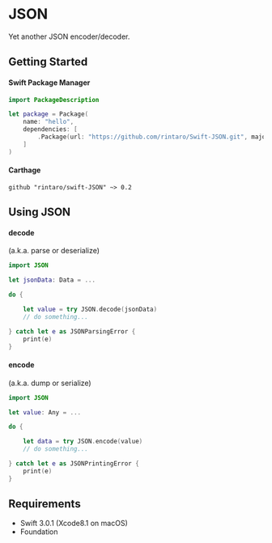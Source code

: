 # JSON

Yet another JSON encoder/decoder.

## Getting Started

#### Swift Package Manager

```swift
import PackageDescription

let package = Package(
    name: "hello",
    dependencies: [
        .Package(url: "https://github.com/rintaro/Swift-JSON.git", majorVersion: 0, minor: 2),
    ]
)
```

#### Carthage

```
github "rintaro/swift-JSON" ~> 0.2
```

## Using JSON

#### decode 

(a.k.a. parse or deserialize)

```swift
import JSON

let jsonData: Data = ...

do {

    let value = try JSON.decode(jsonData)
    // do something...

} catch let e as JSONParsingError {
    print(e)
}

```

#### encode 

(a.k.a. dump or serialize)

```swift
import JSON

let value: Any = ...

do {

    let data = try JSON.encode(value)
    // do something...

} catch let e as JSONPrintingError {
    print(e)
}

```

## Requirements

* Swift 3.0.1 (Xcode8.1 on macOS)
* Foundation

